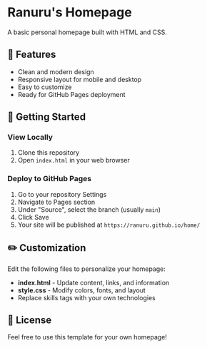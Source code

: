 # Ranuru's Homepage

A basic personal homepage built with HTML and CSS.

## 🌟 Features

- Clean and modern design
- Responsive layout for mobile and desktop
- Easy to customize
- Ready for GitHub Pages deployment

## 🚀 Getting Started

### View Locally

1. Clone this repository
2. Open `index.html` in your web browser

### Deploy to GitHub Pages

1. Go to your repository Settings
2. Navigate to Pages section
3. Under "Source", select the branch (usually `main`)
4. Click Save
5. Your site will be published at `https://ranuru.github.io/home/`

## ✏️ Customization

Edit the following files to personalize your homepage:

- **index.html** - Update content, links, and information
- **style.css** - Modify colors, fonts, and layout
- Replace skills tags with your own technologies

## 📝 License

Feel free to use this template for your own homepage!
